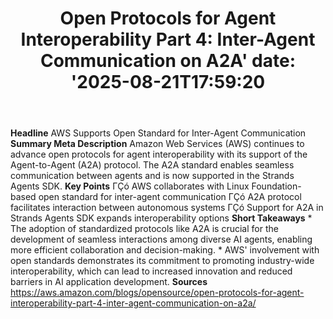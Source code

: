 ﻿---
title: "Open Protocols for Agent Interoperability Part 4: Inter-Agent Communication on A2A'
date: '2025-08-21T17:59:20"
category: "Markets"
summary: ""
slug: "open protocols for agent interoperability part 4 interagent "
source_urls:
  - "https://aws.amazon.com/blogs/opensource/open-protocols-for-agent-interoperability-part-4-inter-agent-communication-on-a2a/"
seo:
  title: "Open Protocols for Agent Interoperability Part 4: Inter-Agent Communication on A2A | Hash n Hedge'
  description: '"
  keywords: ["news", "markets", "brief"]
---
**Headline** AWS Supports Open Standard for Inter-Agent Communication  **Summary Meta Description** Amazon Web Services (AWS) continues to advance open protocols for agent interoperability with its support of the Agent-to-Agent (A2A) protocol. The A2A standard enables seamless communication between agents and is now supported in the Strands Agents SDK.  **Key Points**  ΓÇó AWS collaborates with Linux Foundation-based open standard for inter-agent communication ΓÇó A2A protocol facilitates interaction between autonomous systems ΓÇó Support for A2A in Strands Agents SDK expands interoperability options  **Short Takeaways**  * The adoption of standardized protocols like A2A is crucial for the development of seamless interactions among diverse AI agents, enabling more efficient collaboration and decision-making. * AWS' involvement with open standards demonstrates its commitment to promoting industry-wide interoperability, which can lead to increased innovation and reduced barriers in AI application development.  **Sources** https://aws.amazon.com/blogs/opensource/open-protocols-for-agent-interoperability-part-4-inter-agent-communication-on-a2a/ 
